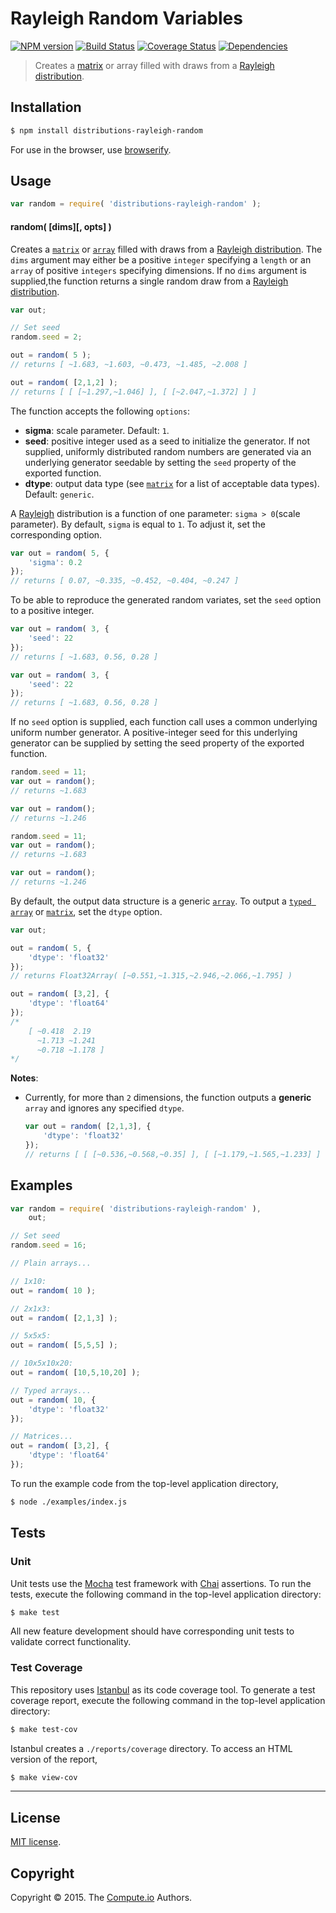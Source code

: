 Rayleigh Random Variables
===
[![NPM version][npm-image]][npm-url] [![Build Status][travis-image]][travis-url] [![Coverage Status][codecov-image]][codecov-url] [![Dependencies][dependencies-image]][dependencies-url]

> Creates a [matrix](https://github.com/dstructs/matrix) or array filled with draws from a [Rayleigh distribution](https://en.wikipedia.org/wiki/Rayleigh_distribution).


## Installation

``` bash
$ npm install distributions-rayleigh-random
```

For use in the browser, use [browserify](https://github.com/substack/node-browserify).


## Usage

``` javascript
var random = require( 'distributions-rayleigh-random' );
```

#### random( [dims][, opts] )

Creates a [`matrix`](https://github.com/dstructs/matrix) or [`array`](https://developer.mozilla.org/en-US/docs/Web/JavaScript/Reference/Global_Objects/Array) filled with draws from a [Rayleigh distribution](https://en.wikipedia.org/wiki/Rayleigh_distribution). The `dims` argument may either be a positive `integer` specifying a `length` or an `array` of positive `integers` specifying dimensions. If no `dims` argument is supplied,the function returns a single random draw from a [Rayleigh distribution](https://en.wikipedia.org/wiki/Rayleigh_distribution).

``` javascript
var out;

// Set seed
random.seed = 2;

out = random( 5 );
// returns [ ~1.683, ~1.603, ~0.473, ~1.485, ~2.008 ]

out = random( [2,1,2] );
// returns [ [ [~1.297,~1.046] ], [ [~2.047,~1.372] ] ]

```

The function accepts the following `options`:

*	__sigma__: scale parameter. Default: `1`.
*	__seed__: positive integer used as a seed to initialize the generator. If not supplied, uniformly distributed random numbers are generated via an underlying generator seedable by setting the `seed` property of the exported function.
*	__dtype__: output data type (see [`matrix`](https://github.com/dstructs/matrix) for a list of acceptable data types). Default: `generic`.

A [Rayleigh](https://en.wikipedia.org/wiki/Rayleigh_distribution) distribution is a function of one parameter: `sigma > 0`(scale parameter). By default, `sigma` is equal to `1`. To adjust it, set the corresponding option.

``` javascript
var out = random( 5, {
	'sigma': 0.2
});
// returns [ 0.07, ~0.335, ~0.452, ~0.404, ~0.247 ]

```

To be able to reproduce the generated random variates, set the `seed` option to a positive integer.

``` javascript
var out = random( 3, {
	'seed': 22
});
// returns [ ~1.683, 0.56, 0.28 ]

var out = random( 3, {
    'seed': 22
});
// returns [ ~1.683, 0.56, 0.28 ]

```

If no `seed` option is supplied, each function call uses a common underlying uniform number generator. A positive-integer seed for this underlying generator can be supplied by setting the seed property of the exported function.

```javascript
random.seed = 11;
var out = random();
// returns ~1.683

var out = random();
// returns ~1.246

random.seed = 11;
var out = random();
// returns ~1.683

var out = random();
// returns ~1.246

```

By default, the output data structure is a generic [`array`](https://developer.mozilla.org/en-US/docs/Web/JavaScript/Reference/Global_Objects/Array). To output a [`typed array`](https://developer.mozilla.org/en-US/docs/Web/JavaScript/Typed_arrays) or [`matrix`](https://github.com/dstructs/matrix), set the `dtype` option.

``` javascript
var out;

out = random( 5, {
	'dtype': 'float32'
});
// returns Float32Array( [~0.551,~1.315,~2.946,~2.066,~1.795] )

out = random( [3,2], {
	'dtype': 'float64'
});
/*
	[ ~0.418  2.19
	  ~1.713 ~1.241
	  ~0.718 ~1.178 ]
*/

```

__Notes__:
*	Currently, for more than `2` dimensions, the function outputs a __generic__ `array` and ignores any specified `dtype`.

	``` javascript
	var out = random( [2,1,3], {
		'dtype': 'float32'
	});
	// returns [ [ [~0.536,~0.568,~0.35] ], [ [~1.179,~1.565,~1.233] ] ]

	```

## Examples

``` javascript
var random = require( 'distributions-rayleigh-random' ),
	out;

// Set seed
random.seed = 16;

// Plain arrays...

// 1x10:
out = random( 10 );

// 2x1x3:
out = random( [2,1,3] );

// 5x5x5:
out = random( [5,5,5] );

// 10x5x10x20:
out = random( [10,5,10,20] );

// Typed arrays...
out = random( 10, {
	'dtype': 'float32'
});

// Matrices...
out = random( [3,2], {
	'dtype': 'float64'
});
```

To run the example code from the top-level application directory,

``` bash
$ node ./examples/index.js
```


## Tests

### Unit

Unit tests use the [Mocha](http://mochajs.org/) test framework with [Chai](http://chaijs.com) assertions. To run the tests, execute the following command in the top-level application directory:

``` bash
$ make test
```

All new feature development should have corresponding unit tests to validate correct functionality.


### Test Coverage

This repository uses [Istanbul](https://github.com/gotwarlost/istanbul) as its code coverage tool. To generate a test coverage report, execute the following command in the top-level application directory:

``` bash
$ make test-cov
```

Istanbul creates a `./reports/coverage` directory. To access an HTML version of the report,

``` bash
$ make view-cov
```


---
## License

[MIT license](http://opensource.org/licenses/MIT).


## Copyright

Copyright &copy; 2015. The [Compute.io](https://github.com/compute-io) Authors.


[npm-image]: http://img.shields.io/npm/v/distributions-rayleigh-random.svg
[npm-url]: https://npmjs.org/package/distributions-rayleigh-random

[travis-image]: http://img.shields.io/travis/distributions-io/rayleigh-random/master.svg
[travis-url]: https://travis-ci.org/distributions-io/rayleigh-random

[codecov-image]: https://img.shields.io/codecov/c/github/distributions-io/rayleigh-random/master.svg
[codecov-url]: https://codecov.io/github/distributions-io/rayleigh-random?branch=master

[dependencies-image]: http://img.shields.io/david/distributions-io/rayleigh-random.svg
[dependencies-url]: https://david-dm.org/distributions-io/rayleigh-random

[dev-dependencies-image]: http://img.shields.io/david/dev/distributions-io/rayleigh-random.svg
[dev-dependencies-url]: https://david-dm.org/dev/distributions-io/rayleigh-random

[github-issues-image]: http://img.shields.io/github/issues/distributions-io/rayleigh-random.svg
[github-issues-url]: https://github.com/distributions-io/rayleigh-random/issues
